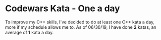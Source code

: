 # Codewars Kata - One a day
To improve my C++ skills, I've decided to do at least one C++ kata a day, more if my schedule allows me to. As of 06/30/19, I have done **2** katas, an average of **1** kata a day.
